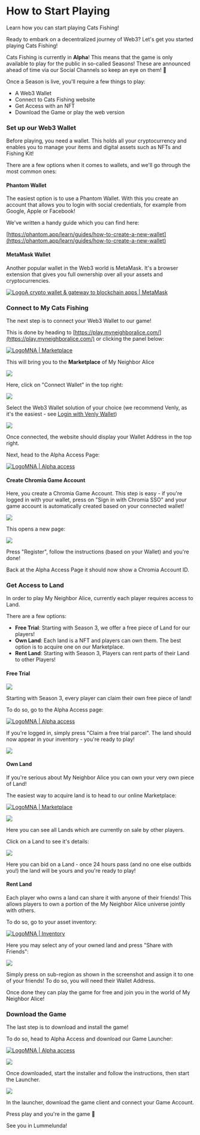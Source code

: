 # How to Start Playing

Learn how you can start playing Cats Fishing!

Ready to embark on a decentralized journey of Web3? Let's get you started playing Cats Fishing!

Cats Fishing is currently in **Alpha**! This means that the game is only available to play for the public in so-called Seasons! These are announced ahead of time via our Social Channels so keep an eye on them! 👀

Once a Season is live, you'll require a few things to play:

* A Web3 Wallet
* Connect to Cats Fishing website
* Get Access with an NFT
* Download the Game or play the web version

### Set up our Web3 Wallet <a href="#set-up-our-web3-wallet" id="set-up-our-web3-wallet"></a>

Before playing, you need a wallet. This holds all your cryptocurrency and enables you to manage your items and digital assets such as NFTs and Fishing Kit!

There are a few options when it comes to wallets, and we'll go through the most common ones:

#### Phantom Wallet <a href="#venly-wallet" id="venly-wallet"></a>

The easiest option is to use a Phantom Wallet. With this you create an account that allows you to login with social credentials, for example from Google, Apple or Facebook!

We've written a handy guide which you can find here:

[https://phantom.app/learn/guides/how-to-create-a-new-wallet](https://phantom.app/learn/guides/how-to-create-a-new-wallet)

#### MetaMask Wallet <a href="#metamask-wallet" id="metamask-wallet"></a>

Another popular wallet in the Web3 world is MetaMask. It's a browser extension that gives you full ownership over all your assets and cryptocurrencies.

[![Logo](https://metamask.io/icons/icon-512x512.png?v=48400a28770e10dd52a8c0e539aeb282)A crypto wallet & gateway to blockchain apps | MetaMask](https://metamask.io/)

### Connect to My Cats Fishing <a href="#connect-to-my-neighbor-alice" id="connect-to-my-neighbor-alice"></a>

The next step is to connect your Web3 Wallet to our game!

This is done by heading to [https://play.myneighboralice.com/](https://play.myneighboralice.com/) or clicking the panel below:

[![Logo](https://play.myneighboralice.com/favicon.ico?v=2)MNA | Marketplace](https://play.myneighboralice.com/)

This will bring you to the **Marketplace** of My Neighbor Alice

![](https://docs.myneighboralice.com/\~gitbook/image?url=https:%2F%2F1569250206-files.gitbook.io%2F%7E%2Ffiles%2Fv0%2Fb%2Fgitbook-x-prod.appspot.com%2Fo%2Fspaces%252FXck6SHo8BKdm45wALVA1%252Fuploads%252FgNE6XOigxWPfNJrS7N8W%252FCleanShot%25202023-08-26%2520at%252011.21.07.png%3Falt=media%26token=8160d0dd-a161-4380-b22f-632fcfa1b0f9\&width=300\&dpr=4\&quality=100\&sign=743d9b47fb619877f28a61812eeec4faabe496a105236c7b97f6307ad3c187a9)

Here, click on "Connect Wallet" in the top right:

![](https://docs.myneighboralice.com/\~gitbook/image?url=https:%2F%2F1569250206-files.gitbook.io%2F%7E%2Ffiles%2Fv0%2Fb%2Fgitbook-x-prod.appspot.com%2Fo%2Fspaces%252FXck6SHo8BKdm45wALVA1%252Fuploads%252FnLB83JqgwfBSbxgN2oVY%252FCleanShot%25202023-08-26%2520at%252011.22.04.png%3Falt=media%26token=84a8b477-b346-46d5-822f-2d07f5b55a68\&width=300\&dpr=4\&quality=100\&sign=443183d4a1f268464d5529a26b2a5564e2da4b90fe3d2c9be1e9ffeb212d96d2)

Select the Web3 Wallet solution of your choice (we recommend Venly, as it's the easiest - see [Login with Venly Wallet](https://docs.myneighboralice.com/how-to-articles/login-with-venly-wallet))

![](https://docs.myneighboralice.com/\~gitbook/image?url=https:%2F%2F1569250206-files.gitbook.io%2F%7E%2Ffiles%2Fv0%2Fb%2Fgitbook-x-prod.appspot.com%2Fo%2Fspaces%252FXck6SHo8BKdm45wALVA1%252Fuploads%252FqxbSmCeBGhnXZj22mlfa%252FCleanShot%25202023-08-26%2520at%252011.24.26.png%3Falt=media%26token=ab553efb-8b18-456c-847a-2b448d39ba3d\&width=300\&dpr=4\&quality=100\&sign=d8ff5f765a870cbca9962f71e975e4186c488de64b40c3d29c2a7ea3cd246b69)

Once connected, the website should display your Wallet Address in the top right.

Next, head to the Alpha Access Page:

[![Logo](https://play.myneighboralice.com/favicon.ico?v=2)MNA | Alpha access](https://play.myneighboralice.com/alpha-access/)

#### Create Chromia Game Account <a href="#create-chromia-game-account" id="create-chromia-game-account"></a>

Here, you create a Chromia Game Account. This step is easy - if you're logged in with your wallet, press on "Sign in with Chromia SSO" and your game account is automatically created based on your connected wallet!

![](https://docs.myneighboralice.com/\~gitbook/image?url=https:%2F%2F1569250206-files.gitbook.io%2F%7E%2Ffiles%2Fv0%2Fb%2Fgitbook-x-prod.appspot.com%2Fo%2Fspaces%252FXck6SHo8BKdm45wALVA1%252Fuploads%252FnCX2T4UsxzsHZ1ldu70N%252FCleanShot%25202023-08-26%2520at%252011.28.26.png%3Falt=media%26token=441913c4-497e-4d80-ae1f-5ffc16683c09\&width=300\&dpr=4\&quality=100\&sign=13a9ed8c0d502daf71a58e88a0614ea1b20595afb5c2ac8c0c7b3db3d15eea47)

This opens a new page:

![](https://docs.myneighboralice.com/\~gitbook/image?url=https:%2F%2F1569250206-files.gitbook.io%2F%7E%2Ffiles%2Fv0%2Fb%2Fgitbook-x-prod.appspot.com%2Fo%2Fspaces%252FXck6SHo8BKdm45wALVA1%252Fuploads%252FCU66FlNACl3jvxrLEz08%252FCleanShot%25202023-08-26%2520at%252011.32.26.png%3Falt=media%26token=69f28bb1-2532-403f-a35b-b4f32f2a1820\&width=300\&dpr=4\&quality=100\&sign=42ff07280fa200b7fd184bac7642c07c6cc4c77af5adecb1c5ab05537df01cd7)

Press "Register", follow the instructions (based on your Wallet) and you're done!

Back at the Alpha Access Page it should now show a Chromia Account ID.

### Get Access to Land <a href="#get-access-to-land" id="get-access-to-land"></a>

In order to play My Neighbor Alice, currently each player requires access to Land.

There are a few options:

* **Free Trial**: Starting with Season 3, we offer a free piece of Land for our players!
* **Own Land**: Each land is a NFT and players can own them. The best option is to acquire one on our Marketplace.
* **Rent Land**: Starting with Season 3, Players can rent parts of their Land to other Players!

#### Free Trial <a href="#free-trial" id="free-trial"></a>

![](https://docs.myneighboralice.com/\~gitbook/image?url=https:%2F%2F1569250206-files.gitbook.io%2F%7E%2Ffiles%2Fv0%2Fb%2Fgitbook-x-prod.appspot.com%2Fo%2Fspaces%252FXck6SHo8BKdm45wALVA1%252Fuploads%252FHiNC8udYKu4K4oKqUoc4%252FCleanShot%25202023-08-26%2520at%252011.44.55.png%3Falt=media%26token=732376b0-f713-42e7-9614-3152d8782c69\&width=300\&dpr=4\&quality=100\&sign=a3f32672d94e2ab311bef9bc865efad538c9815572c460fda46e21f6c4d234b6)

Starting with Season 3, every player can claim their own free piece of land!

To do so, go to the Alpha Access page:

[![Logo](https://play.myneighboralice.com/favicon.ico?v=2)MNA | Alpha access](https://play.myneighboralice.com/alpha-access/)

If you're logged in, simply press "Claim a free trial parcel". The land should now appear in your inventory - you're ready to play!

![](https://docs.myneighboralice.com/\~gitbook/image?url=https:%2F%2F1569250206-files.gitbook.io%2F%7E%2Ffiles%2Fv0%2Fb%2Fgitbook-x-prod.appspot.com%2Fo%2Fspaces%252FXck6SHo8BKdm45wALVA1%252Fuploads%252FJmn6o9aCmwWXNjCzq0xh%252FCleanShot%25202023-08-26%2520at%252011.47.10.png%3Falt=media%26token=57d40b0c-8be3-4386-8a5d-1ee6a5d07b5b\&width=300\&dpr=4\&quality=100\&sign=ff483ab3d9ffce6bd2f12553f549045a7d88d98c725dd1e4acdf431a85ec2831)

#### Own Land <a href="#own-land" id="own-land"></a>

If you're serious about My Neighbor Alice you can own your very own piece of Land!

The easiest way to acquire land is to head to our online Marketplace:

[![Logo](https://play.myneighboralice.com/favicon.ico?v=2)MNA | Marketplace](https://play.myneighboralice.com/market/)

![](https://docs.myneighboralice.com/\~gitbook/image?url=https:%2F%2F1569250206-files.gitbook.io%2F%7E%2Ffiles%2Fv0%2Fb%2Fgitbook-x-prod.appspot.com%2Fo%2Fspaces%252FXck6SHo8BKdm45wALVA1%252Fuploads%252FKqaohoxPq4bmPO9cIRkv%252FCleanShot%25202023-08-26%2520at%252011.49.35.png%3Falt=media%26token=e84182e2-6270-4db0-9310-defa2612b76a\&width=300\&dpr=4\&quality=100\&sign=85b07df9ccc3014ca4e0b1aaa59a47880d0cb0e66d80b3476952449346919155)

Here you can see all Lands which are currently on sale by other players.

Click on a Land to see it's details:

![](https://docs.myneighboralice.com/\~gitbook/image?url=https:%2F%2F1569250206-files.gitbook.io%2F%7E%2Ffiles%2Fv0%2Fb%2Fgitbook-x-prod.appspot.com%2Fo%2Fspaces%252FXck6SHo8BKdm45wALVA1%252Fuploads%252FleZ0YzhqmKefjh1qnEaK%252FCleanShot%25202023-08-26%2520at%252011.50.49.png%3Falt=media%26token=e0da61d4-a2d5-4923-91a3-2b397a4af022\&width=300\&dpr=4\&quality=100\&sign=4b456f74d2cb947bbf9776ad05dc0137790ade1231de7a4ca02be6e0769813d0)

Here you can bid on a Land - once 24 hours pass (and no one else outbids you!) the land will be yours and you're ready to play!

#### Rent Land <a href="#rent-land" id="rent-land"></a>

Each player who owns a land can share it with anyone of their friends! This allows players to own a portion of the My Neighbor Alice universe jointly with others.

To do so, go to your asset inventory:

[![Logo](https://play.myneighboralice.com/favicon.ico?v=2)MNA | Inventory](https://play.myneighboralice.com/inventory/)

Here you may select any of your owned land and press "Share with Friends":

![](https://docs.myneighboralice.com/\~gitbook/image?url=https:%2F%2F1569250206-files.gitbook.io%2F%7E%2Ffiles%2Fv0%2Fb%2Fgitbook-x-prod.appspot.com%2Fo%2Fspaces%252FXck6SHo8BKdm45wALVA1%252Fuploads%252FOMzFQ8A0KrC0CP708aci%252Fimage.png%3Falt=media%26token=4375e28a-d2b7-40f9-9ecd-fb8a69270dc1\&width=300\&dpr=4\&quality=100\&sign=045b464fc928f3140ffb5c3623ad83067852386b0453779d0b59ad77ca1a0ed6)

Simply press on sub-region as shown in the screenshot and assign it to one of your friends! To do so, you will need their Wallet Address.

Once done they can play the game for free and join you in the world of My Neighbor Alice!

### Download the Game <a href="#download-the-game" id="download-the-game"></a>

The last step is to download and install the game!

To do so, head to Alpha Access and download our Game Launcher:

[![Logo](https://play.myneighboralice.com/favicon.ico?v=2)MNA | Alpha access](https://play.myneighboralice.com/alpha-access/)

![](https://docs.myneighboralice.com/\~gitbook/image?url=https:%2F%2F1569250206-files.gitbook.io%2F%7E%2Ffiles%2Fv0%2Fb%2Fgitbook-x-prod.appspot.com%2Fo%2Fspaces%252FXck6SHo8BKdm45wALVA1%252Fuploads%252FVcZw0CnJqK8xQqerLKM9%252FCleanShot%25202023-08-26%2520at%252011.53.31.png%3Falt=media%26token=e4c27513-ae3b-4fe2-84de-a3b8369dfa8d\&width=300\&dpr=4\&quality=100\&sign=655ede81aec3d977aa28b3f0c22b0f2210cfddf3c8cde5777b059d67f89ebacf)

Once downloaded, start the installer and follow the instructions, then start the Launcher.

![](https://docs.myneighboralice.com/\~gitbook/image?url=https:%2F%2F1569250206-files.gitbook.io%2F%7E%2Ffiles%2Fv0%2Fb%2Fgitbook-x-prod.appspot.com%2Fo%2Fspaces%252FXck6SHo8BKdm45wALVA1%252Fuploads%252FX2toduQXgR16ZjMEFjvF%252FCleanShot%25202023-08-26%2520at%252011.58.57.png%3Falt=media%26token=4bb19128-2820-4fd8-808e-2adf181d7db5\&width=300\&dpr=4\&quality=100\&sign=26526acc44dbc7dbca6bb585b29127933355415dc24eedd22d0f61564ec8a559)

In the launcher, download the game client and connect your Game Account.

Press play and you're in the game 🎉

See you in Lummelunda!

[\
](https://docs.myneighboralice.com/)
